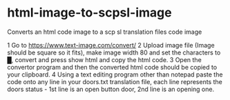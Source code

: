# html-image-to-scpsl-image
Converts an html code image to a scp sl translation files code image

1 Go to https://www.text-image.com/convert/
2 Upload image file (Image should be square so it fits), make image width 80 and set the characters to █, convert and press show html and copy the html code.
3 Open the convertor program and then the converted html code should be copied to your clipboard.
4 Using a text editing program other than notepad paste the code onto any line in your doors.txt translation file, each line represents the doors status - 1st line is an open button door, 2nd line is an opening one.
